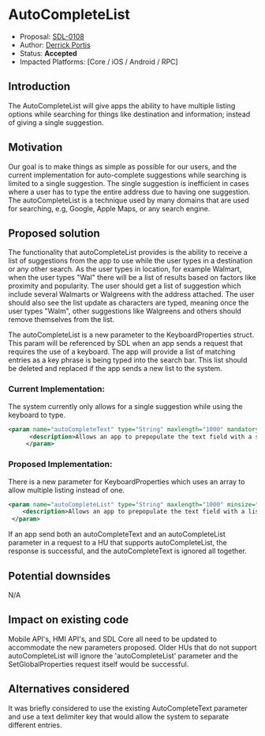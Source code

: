 # AutoCompleteList
* Proposal: [SDL-0108](0108-AutoCompleteList.md)
* Author: [Derrick Portis](https://github.com/dportis)
* Status: **Accepted** 
* Impacted Platforms: [Core / iOS / Android / RPC]

## Introduction

The AutoCompleteList will give apps the ability to have multiple listing options while searching for things like destination and information; instead of giving a single suggestion.

## Motivation

Our goal is to make things as simple as possible for our users, and the current implementation for auto-complete suggestions while searching is limited to a single suggestion. The single suggestion is inefficient in cases where a user has to type the entire address due to having one suggestion. The autoCompleteList is a technique used by many domains that are used for searching, e.g, Google, Apple Maps, or any search engine.

## Proposed solution

The functionality that autoCompleteList provides is the ability to receive a list of suggestions from the app to use while the user types in a destination or any other search. As the user types in location, for example Walmart, when the user types "Wal" there will be a list of results based on factors like proximity and popularity. The user should get a list of suggestion which include several Walmarts or Walgreens with the address attached. The user should also see the list update as characters are typed, meaning once the user types "Walm", other suggestions like Walgreens and others should remove themselves from the list.

The autoCompleteList is a new parameter to the KeyboardProperties struct. This param will be referenced by SDL when an app sends a request that requires the use of a keyboard. The app will provide a list of matching entries as a key phrase is being typed into the search bar. This list should be deleted and replaced if the app sends a new list to the system.

### Current Implementation:
The system currently only allows for a single suggestion while using the keyboard to type.

```xml
<param name="autoCompleteText" type="String" maxlength="1000" mandatory="false">
      <description>Allows an app to prepopulate the text field with a suggested or completed entry as the user types</description>
     </param>
```

### Proposed Implementation:

There is a new parameter for KeyboardProperties which uses an array to allow multiple listing instead of one. 

```xml
<param name="autoCompleteList" type="String" maxlength="1000" minsize="1" maxsize="100" array="true" mandatory="false">
    <description>Allows an app to prepopulate the text field with a list of suggested or completed entry as the user types</description>
 </param>   
```

If an app send both an autoCompleteText and an autoCompleteList parameter in a request to a HU that supports autoCompleteList, the response is successful, and the autoCompleteText is ignored all together.

## Potential downsides

N/A

## Impact on existing code

Mobile API's, HMI API's, and SDL Core all need to be updated to accommodate the new parameters proposed. Older HUs that do not support autoCompleteList will ignore the 'autoCompleteList' parameter and the SetGlobalProperties request itself would be successful.

## Alternatives considered

It was briefly considered to use the existing AutoCompleteText parameter and use a text delimiter key that would allow the system to separate different entries. 
